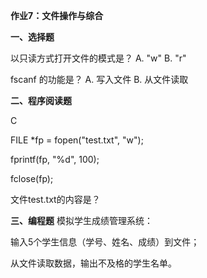 **作业7：文件操作与综合**

**一、选择题**

以只读方式打开文件的模式是？ A. "w" B. "r"

fscanf 的功能是？ A. 写入文件 B. 从文件读取

**二、程序阅读题**

C

FILE *fp = fopen("test.txt", "w");

fprintf(fp, "%d", 100);

fclose(fp);

文件test.txt的内容是？

**三、编程题** 模拟学生成绩管理系统：

输入5个学生信息（学号、姓名、成绩）到文件；

从文件读取数据，输出不及格的学生名单。
